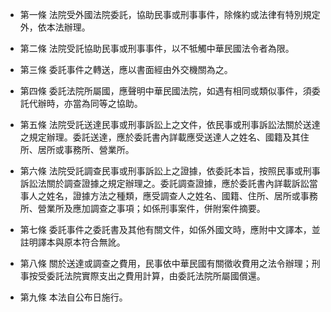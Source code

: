 * 第一條 法院受外國法院委託，協助民事或刑事事件，除條約或法律有特別規定外，依本法辦理。

* 第二條 法院受託協助民事或刑事事件，以不牴觸中華民國法令者為限。

* 第三條 委託事件之轉送，應以書面經由外交機關為之。

* 第四條 委託法院所屬國，應聲明中華民國法院，如遇有相同或類似事件，須委託代辦時，亦當為同等之協助。

* 第五條 法院受託送達民事或刑事訴訟上之文件，依民事或刑事訴訟法關於送達之規定辦理。委託送達，應於委託書內詳載應受送達人之姓名、國籍及其住所、居所或事務所、營業所。

* 第六條 法院受託調查民事或刑事訴訟上之證據，依委託本旨，按照民事或刑事訴訟法關於調查證據之規定辦理之。委託調查證據，應於委託書內詳載訴訟當事人之姓名，證據方法之種類，應受調查人之姓名、國籍、住所、居所或事務所、營業所及應加調查之事項；如係刑事案件，併附案件摘要。

* 第七條 委託事件之委託書及其他有關文件，如係外國文時，應附中文譯本，並註明譯本與原本符合無訛。

* 第八條 關於送達或調查之費用，民事依中華民國有關徵收費用之法令辦理；刑事按受委託法院實際支出之費用計算，由委託法院所屬國償還。

* 第九條 本法自公布日施行。

